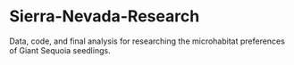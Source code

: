 # Sierra-Nevada-Research
Data, code, and final analysis for researching the microhabitat preferences of Giant Sequoia seedlings. 
